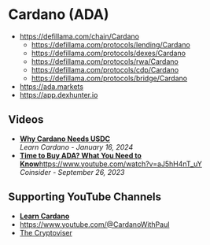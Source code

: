 # Cardano (ADA)

- https://defillama.com/chain/Cardano
  - https://defillama.com/protocols/lending/Cardano
  - https://defillama.com/protocols/dexes/Cardano
  - https://defillama.com/protocols/rwa/Cardano
  - https://defillama.com/protocols/cdp/Cardano
  - https://defillama.com/protocols/bridge/Cardano
- https://ada.markets
- https://app.dexhunter.io

## Videos

- [**Why Cardano Needs USDC**](https://www.youtube.com/watch?v=J973ByrXVFU)
  <br/>_Learn Cardano - January 16, 2024_
- [**Time to Buy ADA? What You Need to Know**](https://www.youtube.com/watch?v=aJ5hH4nT_uY)https://www.youtube.com/watch?v=aJ5hH4nT_uY
  <br/>_Coinsider - September 26, 2023_

## Supporting YouTube Channels
- [**Learn Cardano**](https://www.youtube.com/@LearnCardano)
- https://www.youtube.com/@CardanoWithPaul
- [The Cryptoviser](https://www.youtube.com/@TheCryptoviser)
